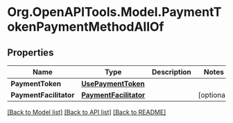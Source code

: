 # Org.OpenAPITools.Model.PaymentTokenPaymentMethodAllOf
## Properties

Name | Type | Description | Notes
------------ | ------------- | ------------- | -------------
**PaymentToken** | [**UsePaymentToken**](UsePaymentToken.md) |  | 
**PaymentFacilitator** | [**PaymentFacilitator**](PaymentFacilitator.md) |  | [optional] 

[[Back to Model list]](../README.md#documentation-for-models) [[Back to API list]](../README.md#documentation-for-api-endpoints) [[Back to README]](../README.md)

